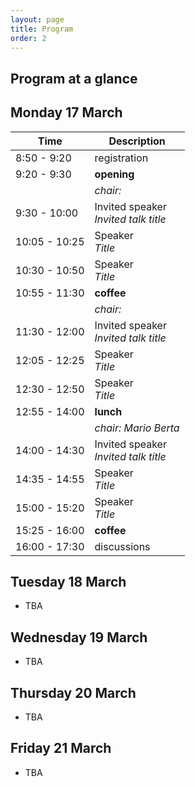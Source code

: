 ```yaml
---
layout: page
title: Program
order: 2
---
```

## Program at a glance

## Monday 17 March

| Time | Description |
|--- |--- |
| 8:50 - 9:20   | registration |
| 9:20 - 9:30   | **opening**                          |
| | *chair:* |
| 9:30 - 10:00  | <span class="p-contrib"> Invited speaker <br /><i> Invited talk title </i></span>                      |
| 10:05 - 10:25 | Speaker <br /><i> Title </i>                           |
| 10:30 - 10:50 | Speaker <br /><i> Title </i>                           |
| 10:55 - 11:30 | **coffee**                           |
| | *chair:* |
| 11:30 - 12:00 | <span class="p-contrib"> Invited speaker <br /><i> Invited talk title </i></span>                      |
| 12:05 - 12:25 | Speaker <br /><i> Title </i>                           |
| 12:30 - 12:50 | Speaker <br /><i> Title </i>                           |
| 12:55 - 14:00 | **lunch**                            |
| | *chair: Mario Berta* |
| 14:00 - 14:30 | <span class="p-contrib"> Invited speaker <br /><i> Invited talk title </i></span>                      |
| 14:35 - 14:55 | Speaker <br /><i> Title </i>                           |
| 15:00 - 15:20 | Speaker <br /><i> Title </i>                           |
| 15:25 - 16:00 | **coffee**                           |
| 16:00 - 17:30 | <span class="p-invited">discussions</span> |

## Tuesday 18 March
- TBA
  
## Wednesday 19 March
- TBA
  
## Thursday 20 March
- TBA
  
## Friday 21 March
- TBA

